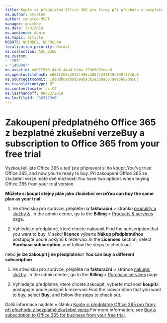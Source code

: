 ```yaml
---
title: Kupte si předplatné Office 365 pro firmy při přechodu z bezplatné zkušební verze.
ms.author: cmcatee
author: cmcatee-MSFT
manager: mnirkhe
ms.date: 5/8/2018
ms.audience: Admin
ms.topic: article
ROBOTS: NOINDEX, NOFOLLOW
localization_priority: Normal
ms.collection: Adm_O365
ms.custom:
- "257"
- "1400007"
ms.assetid: ed072510-d4b6-44ad-b24a-f99b9892eaa8
ms.openlocfilehash: e6681268c3932fd96cb05ffd41149c890f37c6c6
ms.sourcegitcommit: 1d98db8acb9959aba3b5e308a567ade6b62da56c
ms.translationtype: MT
ms.contentlocale: cs-CZ
ms.lasthandoff: 08/22/2019
ms.locfileid: "36517996"
---
```

# <a name="buy-a-subscription-to-office-365-from-your-free-trial"></a><span data-ttu-id="6ee2e-102">Zakoupení předplatného Office 365 z bezplatné zkušební verze</span><span class="sxs-lookup"><span data-stu-id="6ee2e-102">Buy a subscription to Office 365 from your free trial</span></span>

<span data-ttu-id="6ee2e-103">Vyzkoušeli jste Office 365 a teď jste připravení si ho koupit.</span><span class="sxs-lookup"><span data-stu-id="6ee2e-103">You've tried Office 365, and now you're ready to buy.</span></span> <span data-ttu-id="6ee2e-104">Při zakoupení Office 365 ze zkušební verze máte dvě možnosti.</span><span class="sxs-lookup"><span data-stu-id="6ee2e-104">You have two options when buying Office 365 from your trial version.</span></span>
  
 <span data-ttu-id="6ee2e-105">**Můžete si koupit stejný plán jako zkušební verze**</span><span class="sxs-lookup"><span data-stu-id="6ee2e-105">**You can buy the same plan as your trial**</span></span>
  
1. <span data-ttu-id="6ee2e-106">Ve středisku pro správce, přejděte na **fakturační** \> stránku [produkty a služby &](https://go.microsoft.com/fwlink/p/?linkid=842054) .</span><span class="sxs-lookup"><span data-stu-id="6ee2e-106">In the admin center, go to the **Billing** \> [Products & services](https://go.microsoft.com/fwlink/p/?linkid=842054) page.</span></span>

2. <span data-ttu-id="6ee2e-107">Vyhledejte předplatné, které chcete nakoupit.</span><span class="sxs-lookup"><span data-stu-id="6ee2e-107">Find the subscription that you want to buy.</span></span> <span data-ttu-id="6ee2e-108">V sekci **licence** vyberte **Nákup předplatného**a postupujte podle pokynů k rezervaci.</span><span class="sxs-lookup"><span data-stu-id="6ee2e-108">In the **Licenses** section, select **Purchase subscription**, and follow the steps to check out.</span></span>

<span data-ttu-id="6ee2e-109">nebo **je lze zakoupit jiné předplatné**</span><span class="sxs-lookup"><span data-stu-id="6ee2e-109">or **You can buy a different subscription**</span></span>
  
1. <span data-ttu-id="6ee2e-110">Ve středisku pro správce, přejděte na **fakturační** \> stránce [nákupní služby](https://go.microsoft.com/fwlink/p/?linkid=868433) .</span><span class="sxs-lookup"><span data-stu-id="6ee2e-110">In the admin center, go to the **Billing** \> [Purchase services](https://go.microsoft.com/fwlink/p/?linkid=868433) page.</span></span>

3. <span data-ttu-id="6ee2e-111">Vyhledejte předplatné, které chcete zakoupit, vyberte možnost **koupit**a postupujte podle pokynů k rezervaci.</span><span class="sxs-lookup"><span data-stu-id="6ee2e-111">Find the subscription that you want to buy, select **Buy**, and follow the steps to check out.</span></span>

<span data-ttu-id="6ee2e-112">Další informace najdete v článku [Kupte si předplatné Office 365 pro firmy při přechodu z bezplatné zkušební verze](https://docs.microsoft.com/office365/admin/subscriptions-and-billing/buy-a-subscription-from-your-free-trial).</span><span class="sxs-lookup"><span data-stu-id="6ee2e-112">For more information, see [Buy a subscription to Office 365 for business from your free trial](https://docs.microsoft.com/office365/admin/subscriptions-and-billing/buy-a-subscription-from-your-free-trial).</span></span>